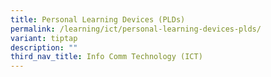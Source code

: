 ```yaml
---
title: Personal Learning Devices (PLDs)
permalink: /learning/ict/personal-learning-devices-plds/
variant: tiptap
description: ""
third_nav_title: Info Comm Technology (ICT)
---
```

<p></p>